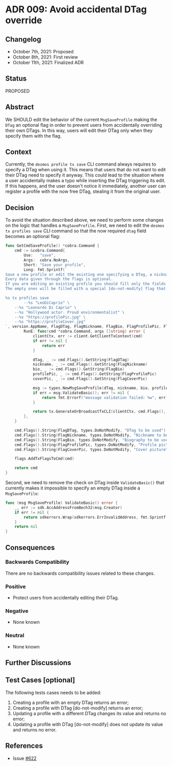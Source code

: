 # ADR 009: Avoid accidental DTag override

## Changelog

- October 7th, 2021: Proposed
- October 8th, 2021: First review
- October 11th, 2021: Finalized ADR

## Status

PROPOSED

## Abstract

We SHOULD edit the behavior of the current `MsgSaveProfile` making the `DTag` an optional flag
in order to prevent users from accidentally overriding their own DTags. In this way, users will edit
their DTag only when they specify them with the flag.

## Context

Currently, the `desmos profile tx save` CLI command always requires to specify a DTag when using it. This means that
users that do not want to edit their DTag need to specify it anyway. This could lead to the situation where a user 
accidentally makes a typo while inserting the DTag triggering its edit. If this happens, and the user doesn't notice it 
immediately, another user can register a profile with the now free DTag, stealing it from the original user.

## Decision

To avoid the situation described above, we need to perform some changes on the logic that handles a `MsgSaveProfile`.
First, we need to edit the `desmos tx profiles save` CLI command so that the now required `dtag` field becomes 
an optional flag:
```go
func GetCmdSaveProfile() *cobra.Command {
	cmd := &cobra.Command{
		Use:   "save",
		Args:  cobra.NoArgs,
		Short: "Save your profile",
		Long: fmt.Sprintf(`
Save a new profile or edit the existing one specifying a DTag, a nickname, biography, profile picture and cover picture.
Every data given through the flags is optional.
If you are editing an existing profile you should fill only the fields that you want to edit.
The empty ones will be filled with a special [do-not-modify] flag that tells the system to not edit them.

%s tx profiles save 
        --%s "LeoDiCaprio" \
	--%s "Leonardo Di Caprio" \
	--%s "Hollywood actor. Proud environmentalist" \
	--%s "https://profilePic.jpg" \
	--%s "https://profileCover.jpg"
`, version.AppName, FlagDTag, FlagNickname, FlagBio, FlagProfilePic, FlagCoverPic),
		RunE: func(cmd *cobra.Command, args []string) error {
			clientCtx, err := client.GetClientTxContext(cmd)
			if err != nil {
				return err
			}

			dTag, _ := cmd.Flags().GetString(FlagDTag)
			nickname, _ := cmd.Flags().GetString(FlagNickname)
			bio, _ := cmd.Flags().GetString(FlagBio)
			profilePic, _ := cmd.Flags().GetString(FlagProfilePic)
			coverPic, _ := cmd.Flags().GetString(FlagCoverPic)

			msg := types.NewMsgSaveProfile(dTag, nickname, bio, profilePic, coverPic, clientCtx.FromAddress.String())
			if err = msg.ValidateBasic(); err != nil {
				return fmt.Errorf("message validation failed: %w", err)
			}

			return tx.GenerateOrBroadcastTxCLI(clientCtx, cmd.Flags(), msg)
		},
	}

	cmd.Flags().String(FlagDTag, types.DoNotModify, "DTag to be used")
	cmd.Flags().String(FlagNickname, types.DoNotModify, "Nickname to be used")
	cmd.Flags().String(FlagBio, types.DoNotModify, "Biography to be used")
	cmd.Flags().String(FlagProfilePic, types.DoNotModify, "Profile picture")
	cmd.Flags().String(FlagCoverPic, types.DoNotModify, "Cover picture")

	flags.AddTxFlagsToCmd(cmd)

	return cmd
}
```
Second, we need to remove the check on DTag inside `ValidateBasic()` that currently makes it impossible to specify an 
empty DTag inside a `MsgSaveProfile`:
```go
func (msg MsgSaveProfile) ValidateBasic() error {
	_, err := sdk.AccAddressFromBech32(msg.Creator)
	if err != nil {
		return sdkerrors.Wrap(sdkerrors.ErrInvalidAddress, fmt.Sprintf("invalid creator: %s", msg.Creator))
	}
	return nil
}
```

## Consequences

### Backwards Compatibility

There are no backwards compatibility issues related to these changes.

### Positive

* Protect users from accidentally editing their DTag.

### Negative

- None known

### Neutral

- None known 

## Further Discussions

## Test Cases [optional]

The following tests cases needs to be added:
1) Creating a profile with an empty DTag returns an error;   
2) Creating a profile with DTag [do-not-modify] returns an error;   
3) Updating a profile with a different DTag changes its value and returns no error;   
4) Updating a profile with DTag [do-not-modify] does not update its value and returns no error.

## References

- Issue [#622](https://github.com/desmos-labs/desmos/issues/622)